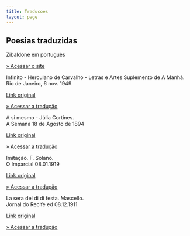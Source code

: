 ```yaml
---
title: Traducoes
layout: page
---
```


<h2 class="page-tile">
Poesias traduzidas
</h2>

<div class="article-list-wrap article-list-wrap-active radius">
  <dl>
    <dt class="break-line">Zibaldone em português</dt>
  </dl>
  <p>
    <a class="btn" href="http://www.zibaldone.cce.ufsc.br" target="_blank">» Acessar o site</a>
  </p>
</div>

<div class="article-list-wrap article-list-wrap-active radius">
  <dl>
    <dt class="break-line">Infinito - Herculano de Carvalho - Letras e Artes Suplemento de A Manhã.</dt>
    <dt class="break-line">Rio de Janeiro, 6 nov. 1949.</dt>
  </dl>
  <p class="margin-bottom">
  <a class="btn" href="http://memoria.bn.br/DocReader/114774/1878" target="_blank">Link original</a>
  </p>
  <p>
    <a class="btn" href="http://www.appuntileopardiani.cce.ufsc.br/edition16/" target="_blank">» Acessar a tradução</a>
  </p>
</div>

<div class="article-list-wrap article-list-wrap-active radius">
  <dl>
    <dt class="break-line">A si mesmo - Júlia Cortines.</dt>
    <dt class="break-line">A Semana 18 de Agosto de 1894</dt>
  </dl>
  <p class="margin-bottom">
    <a class="btn" href="http://memoria.bn.br/DocReader/383422/1761" target="_blank">Link original</a>
  </p>
  <p>
    <a class="btn" href="http://www.appuntileopardiani.cce.ufsc.br/edition16/" target="_blank">» Acessar a tradução</a>
  </p>
</div>

<div class="article-list-wrap article-list-wrap-active radius">
  <dl>
    <dt class="break-line">Imitação. F. Solano.</dt>
    <dt class="break-line">O Imparcial 08.01.1919</dt>
  </dl>
  <p class="margin-bottom">
    <a class="btn" href="http://memoria.bn.br/DocReader/107670_01/22403" target="_blank">Link original</a>
  </p>
  <p>
    <a class="btn" href="http://www.appuntileopardiani.cce.ufsc.br/edition16/" target="_blank">» Acessar a tradução</a>
  </p>
</div>

<div class="article-list-wrap article-list-wrap-active radius">
  <dl>
    <dt class="break-line">La sera del di di festa. Mascello.</dt>
    <dt class="break-line">Jornal do Recife ed 08.12.1911</dt>
  </dl>
  <p class="margin-bottom">
    <a class="btn" href="http://memoria.bn.br/DocReader/705110/56455" target="_blank">Link original</a>
  </p>
  <p>
    <a class="btn" href="http://www.appuntileopardiani.cce.ufsc.br/edition16/" target="_blank">» Acessar a tradução</a>
  </p>
</div>
